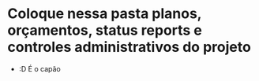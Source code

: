 # Coloque nessa pasta planos, orçamentos, status reports e controles administrativos do projeto
- :D É o capão
